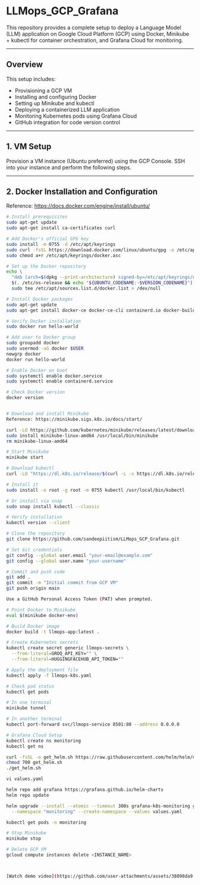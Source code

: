 # LLMops_GCP_Grafana

This repository provides a complete setup to deploy a Language Model (LLM) application on Google Cloud Platform (GCP) using Docker, Minikube + kubectl for container orchestration, and Grafana Cloud for monitoring.

---

## Overview

This setup includes:

- Provisioning a GCP VM
- Installing and configuring Docker
- Setting up Minikube and kubectl
- Deploying a containerized LLM application
- Monitoring Kubernetes pods using Grafana Cloud
- GitHub integration for code version control

---

## 1. VM Setup

Provision a VM instance (Ubuntu preferred) using the GCP Console. SSH into your instance and perform the following steps.

---

## 2. Docker Installation and Configuration

Reference: https://docs.docker.com/engine/install/ubuntu/

```bash
# Install prerequisites
sudo apt-get update
sudo apt-get install ca-certificates curl

# Add Docker's official GPG key
sudo install -m 0755 -d /etc/apt/keyrings
sudo curl -fsSL https://download.docker.com/linux/ubuntu/gpg -o /etc/apt/keyrings/docker.asc
sudo chmod a+r /etc/apt/keyrings/docker.asc

# Set up the Docker repository
echo \
  "deb [arch=$(dpkg --print-architecture) signed-by=/etc/apt/keyrings/docker.asc] https://download.docker.com/linux/ubuntu \
  $(. /etc/os-release && echo "${UBUNTU_CODENAME:-$VERSION_CODENAME}") stable" | \
  sudo tee /etc/apt/sources.list.d/docker.list > /dev/null

# Install Docker packages
sudo apt-get update
sudo apt-get install docker-ce docker-ce-cli containerd.io docker-buildx-plugin docker-compose-plugin

# Verify Docker installation
sudo docker run hello-world

# Add user to Docker group
sudo groupadd docker
sudo usermod -aG docker $USER
newgrp docker
docker run hello-world

# Enable Docker on boot
sudo systemctl enable docker.service
sudo systemctl enable containerd.service

# Check Docker version
docker version


# Download and install Minikube
Reference: https://minikube.sigs.k8s.io/docs/start/

curl -LO https://github.com/kubernetes/minikube/releases/latest/download/minikube-linux-amd64
sudo install minikube-linux-amd64 /usr/local/bin/minikube
rm minikube-linux-amd64

# Start Minikube
minikube start

# Download kubectl
curl -LO "https://dl.k8s.io/release/$(curl -L -s https://dl.k8s.io/release/stable.txt)/bin/linux/amd64/kubectl"

# Install it
sudo install -o root -g root -m 0755 kubectl /usr/local/bin/kubectl

# Or install via snap
sudo snap install kubectl --classic

# Verify installation
kubectl version --client

# Clone the repository
git clone https://github.com/sandeepiitism/LLMops_GCP_Grafana.git

# Set Git credentials
git config --global user.email "your-email@example.com"
git config --global user.name "your-username"

# Commit and push code
git add .
git commit -m "Initial commit from GCP VM"
git push origin main

Use a GitHub Personal Access Token (PAT) when prompted.

# Point Docker to Minikube
eval $(minikube docker-env)

# Build Docker image
docker build -t llmops-app:latest .

# Create Kubernetes secrets
kubectl create secret generic llmops-secrets \
  --from-literal=GROQ_API_KEY="" \
  --from-literal=HUGGINGFACEHUB_API_TOKEN=""

# Apply the deployment file
kubectl apply -f llmops-k8s.yaml

# Check pod status
kubectl get pods

# In one terminal
minikube tunnel

# In another terminal
kubectl port-forward svc/llmops-service 8501:80 --address 0.0.0.0

# Grafana Cloud Setup
kubectl create ns monitoring
kubectl get ns

curl -fsSL -o get_helm.sh https://raw.githubusercontent.com/helm/helm/main/scripts/get-helm-3
chmod 700 get_helm.sh
./get_helm.sh

vi values.yaml

helm repo add grafana https://grafana.github.io/helm-charts
helm repo update

helm upgrade --install --atomic --timeout 300s grafana-k8s-monitoring grafana/k8s-monitoring \
  --namespace "monitoring" --create-namespace --values values.yaml

kubectl get pods -n monitoring

# Stop Minikube
minikube stop

# Delete GCP VM
gcloud compute instances delete <INSTANCE_NAME>



[Watch demo video](https://github.com/user-attachments/assets/38898da9-42f3-43d9-8405-f7fe5c3a8b1b)



